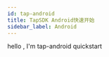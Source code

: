 ```yaml
---
id: tap-android
title: TapSDK Android快速开始
sidebar_label: Android
---
```


hello , I'm tap-android quickstart
